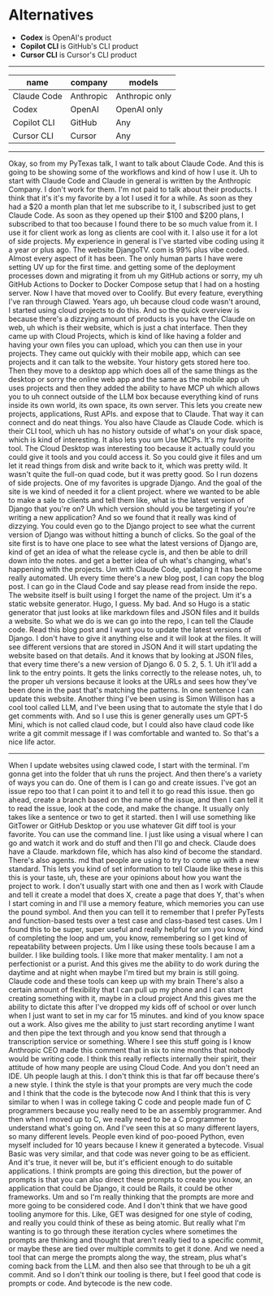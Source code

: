 # Alternatives

- **Codex** is OpenAI's product
- **Copilot CLI** is GitHub's CLI product
- **Cursor CLI** is Cursor's CLI product

---

| name | company | models |
| --- | --- | --- |
| Claude Code | Anthropic | Anthropic only |
| Codex | OpenAI | OpenAI only |
| Copilot CLI | GitHub | Any |
| Cursor CLI | Cursor | Any |

---

Okay, so from my PyTexas talk, I want to talk about Claude Code. And this is going to be showing some of the workflows and kind of how I use it. Uh to start with Claude Code and Claude in general is written by the Anthropic Company. I don't work for them. I'm not paid to talk about their products. I think that it's it's my favorite by a lot I used it for a while. As soon as they had a $20 a month plan that let me subscribe to it, I subscribed just to get Claude Code. As soon as they opened up their $100 and $200 plans, I subscribed to that too because I found there to be so much value from it. I use it for client work as long as clients are cool with it. I also use it for a lot of side projects. My experience in general is I've started vibe coding using it a year or plus ago. The website DjangoTV. com is 99% plus vibe coded. Almost every aspect of it has been. The only human parts I have were setting UV up for the first time. and getting some of the deployment processes down and migrating it from uh my GitHub actions or sorry, my uh GitHub Actions to Docker to Docker Compose setup that I had on a hosting server. Now I have that moved over to Coolify. But every feature, everything I've ran through Clawed. Years ago, uh because cloud code wasn't around, I started using cloud projects to do this. And so the quick overview is because there's a dizzying amount of products is you have the Claude on web, uh which is their website, which is just a chat interface. Then they came up with Cloud Projects, which is kind of like having a folder and having your own files you can upload, which you can then use in your projects. They came out quickly with their mobile app, which can see projects and it can talk to the website. Your history gets stored here too. Then they move to a desktop app which does all of the same things as the desktop or sorry the online web app and the same as the mobile app uh uses projects and then they added the ability to have MCP uh which allows you to uh connect outside of the LLM box because everything kind of runs inside its own world, its own space, its own server. This lets you create new projects, applications, Rust APIs. and expose that to Claude. That way it can connect and do neat things. You also have Claude as Claude Code. which is their CLI tool, which uh has no history outside of what's on your disk space, which is kind of interesting. It also lets you um Use MCPs. It's my favorite tool. The Cloud Desktop was interesting too because it actually could you could give it tools and you could access it. So you could give it files and um let it read things from disk and write back to it, which was pretty wild. It wasn't quite the full-on quad code, but it was pretty good. So I run dozens of side projects. One of my favorites is upgrade Django. And the goal of the site is we kind of needed it for a client project. where we wanted to be able to make a sale to clients and tell them like, what is the latest version of Django that you're on? Uh which version should you be targeting if you're writing a new application? And so we found that it really was kind of dizzying. You could even go to the Django project to see what the current version of Django was without hitting a bunch of clicks. So the goal of the site first is to have one place to see what the latest versions of Django are, kind of get an idea of what the release cycle is, and then be able to drill down into the notes. and get a better idea of uh what's changing, what's happening with the projects. Um with Claude Code, updating it has become really automated. Uh every time there's a new blog post, I can copy the blog post. I can go in the Claud Code and say please read from inside the repo. The website itself is built using I forget the name of the project. Um it's a static website generator. Hugo, I guess. My bad. And so Hugo is a static generator that just looks at like markdown files and JSON files and it builds a website. So what we do is we can go into the repo, I can tell the Claude code. Read this blog post and I want you to update the latest versions of Django. I don't have to give it anything else and it will look at the files. It will see different versions that are stored in JSON And it will start updating the website based on that details. And it knows that by looking at JSON files, that every time there's a new version of Django 6. 0 5. 2, 5. 1. Uh it'll add a link to the entry points. It gets the links correctly to the release notes, uh, to the proper uh versions because it looks at the URLs and sees how they've been done in the past that's matching the patterns. In one sentence I can update this website. Another thing I've been using is Simon Willison has a cool tool called LLM, and I've been using that to automate the style that I do get comments with. And so I use this is gener generally uses um GPT-5 Mini, which is not called claud code, but I could also have claud code like write a git commit message if I was comfortable and wanted to. So that's a nice life actor. 

---

When I update websites using clawed code, I start with the terminal. I'm gonna get into the folder that uh runs the project. And then there's a variety of ways you can do. One of them is I can go and create issues. I've got an issue repo too that I can point it to and tell it to go read this issue. then go ahead, create a branch based on the name of the issue, and then I can tell it to read the issue, look at the code, and make the change. It usually only takes like a sentence or two to get it started. then I will use something like GitTower or GitHub Desktop or you use whatever Git diff tool is your favorite. You can use the command line. I just like using a visual where I can go and watch it work and do stuff and then I'll go and check. Claude does have a Claude. markdown file, which has also kind of become the standard. There's also agents. md that people are using to try to come up with a new standard. This lets you kind of set information to tell Claude like these is this this is your taste, uh, these are your opinions about how you want the project to work. I don't usually start with one and then as I work with Claude and tell it create a model that does X, create a page that does Y, that's when I start coming in and I'll use a memory feature, which memories you can use the pound symbol. And then you can tell it to remember that I prefer PyTests and function-based tests over a test case and class-based test cases. Um I found this to be super, super useful and really helpful for um you know, kind of completing the loop and um, you know, remembering so I get kind of repeatability between projects. Um I like using these tools because I am a builder. I like building tools. I like more that maker mentality. I am not a perfectionist or a purist. And this gives me the ability to do work during the daytime and at night when maybe I'm tired but my brain is still going. Claude code and these tools can keep up with my brain There's also a certain amount of flexibility that I can pull up my phone and I can start creating something with it, maybe in a cloud project And this gives me the ability to dictate this after I've dropped my kids off of school or over lunch when I just want to set in my car for 15 minutes. and kind of you know space out a work. Also gives me the ability to just start recording anytime I want and then pipe the text through and you know send that through a transcription service or something. Where I see this stuff going is I know Anthropic CEO made this comment that in six to nine months that nobody would be writing code. I think this really reflects internally their spirit, their attitude of how many people are using Cloud Code. And you don't need an IDE. Uh people laugh at this. I don't think this is that far off because there's a new style. I think the style is that your prompts are very much the code and I think that the code is the bytecode now And I think that this is very similar to when I was in college taking C code and people made fun of C programmers because you really need to be an assembly programmer. And then when I moved up to C, we really need to be a C programmer to understand what's going on. And I've seen this at so many different layers, so many different levels. People even kind of poo-pooed Python, even myself included for 10 years because I knew it generated a bytecode. Visual Basic was very similar, and that code was never going to be as efficient. And it's true, it never will be, but it's efficient enough to do suitable applications. I think prompts are going this direction, but the power of prompts is that you can also direct these prompts to create you know, an application that could be Django, it could be Rails, it could be other frameworks. Um and so I'm really thinking that the prompts are more and more going to be considered code. And I don't think that we have good tooling anymore for this. Like, GET was designed for one style of coding, and really you could think of these as being atomic. But really what I'm wanting is to go through these iteration cycles where sometimes the prompts are thinking and thought that aren't really tied to a specific commit, or maybe these are tied over multiple commits to get it done. And we need a tool that can merge the prompts along the way, the stream, plus what's coming back from the LLM. and then also see that through to be uh a git commit. And so I don't think our tooling is there, but I feel good that code is prompts or code. And bytecode is the new code. 
